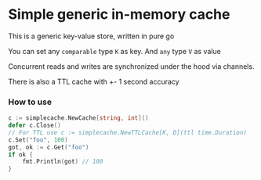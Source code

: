 # Simple generic in-memory cache
This is a generic key-value store, written in pure go

You can set any `comparable` type `K` as key. And `any` type `V` as value

Concurrent reads and writes are synchronized under the hood via channels.

There is also a TTL cache with +- 1 second accuracy
### How to use
```go
c := simplecache.NewCache[string, int]()
defer c.Close()
// For TTL use c := simplecache.NewTTLCache[K, D](ttl time.Duration)
c.Set("foo", 100)
got, ok := c.Get("foo")
if ok {
    fmt.Println(got) // 100
}
```
